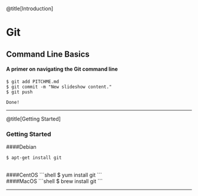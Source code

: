 @title[Introduction]

# Git
## <span class="gold">Command Line Basics</span>

#### A primer on navigating the Git command line

```shell
$ git add PITCHME.md
$ git commit -m "New slideshow content."
$ git push

Done!
```


---
@title[Getting Started]
### Getting Started
####Debian
```shell
$ apt-get install git
```
<br>
####CentOS
```shell
$ yum install git
```
<br>
####MacOS
```shell
$ brew install git
```


---
